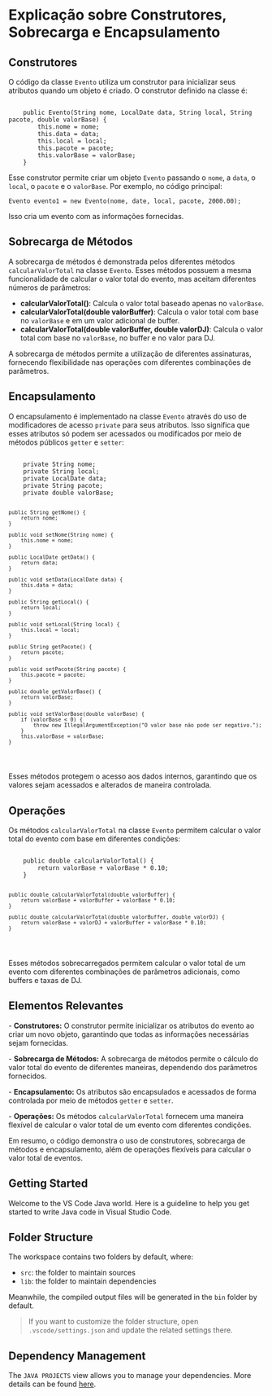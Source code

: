 <!DOCTYPE html>
<html lang="pt-BR">
<head>
    <meta charset="UTF-8">
    <meta name="viewport" content="width=device-width, initial-scale=1.0">
    
</head>
<body>
    <h1>Explicação sobre Construtores, Sobrecarga e Encapsulamento</h1>

<h2>Construtores</h2>
    <p>O código da classe <code>Evento</code> utiliza um construtor para inicializar seus atributos quando um objeto é criado. O construtor definido na classe é:</p>
<pre><code>
    public Evento(String nome, LocalDate data, String local, String pacote, double valorBase) {
        this.nome = nome;
        this.data = data;
        this.local = local;
        this.pacote = pacote;
        this.valorBase = valorBase;
    }
</code></pre>
    <p>Esse construtor permite criar um objeto <code>Evento</code> passando o <code>nome</code>, a <code>data</code>, o <code>local</code>, o <code>pacote</code> e o <code>valorBase</code>. Por exemplo, no código principal:</p>
    <pre><code>Evento evento1 = new Evento(nome, date, local, pacote, 2000.00);</code></pre>
    <p>Isso cria um evento com as informações fornecidas.</p>

<h2>Sobrecarga de Métodos</h2>
    <p>A sobrecarga de métodos é demonstrada pelos diferentes métodos <code>calcularValorTotal</code> na classe <code>Evento</code>. Esses métodos possuem a mesma funcionalidade de calcular o valor total do evento, mas aceitam diferentes números de parâmetros:</p>
    <ul>
        <li><strong>calcularValorTotal()</strong>: Calcula o valor total baseado apenas no <code>valorBase</code>.</li>
        <li><strong>calcularValorTotal(double valorBuffer)</strong>: Calcula o valor total com base no <code>valorBase</code> e em um valor adicional de buffer.</li>
        <li><strong>calcularValorTotal(double valorBuffer, double valorDJ)</strong>: Calcula o valor total com base no <code>valorBase</code>, no buffer e no valor para DJ.</li>
    </ul>
    <p>A sobrecarga de métodos permite a utilização de diferentes assinaturas, fornecendo flexibilidade nas operações com diferentes combinações de parâmetros.</p>

<h2>Encapsulamento</h2>
    <p>O encapsulamento é implementado na classe <code>Evento</code> através do uso de modificadores de acesso <code>private</code> para seus atributos. Isso significa que esses atributos só podem ser acessados ou modificados por meio de métodos públicos <code>getter</code> e <code>setter</code>:</p>
<pre><code>
    private String nome;
    private String local;
    private LocalDate data;
    private String pacote;
    private double valorBase;

    public String getNome() {
        return nome;
    }

    public void setNome(String nome) {
        this.nome = nome;
    }

    public LocalDate getData() {
        return data;
    }

    public void setData(LocalDate data) {
        this.data = data;
    }

    public String getLocal() {
        return local;
    }

    public void setLocal(String local) {
        this.local = local;
    }

    public String getPacote() {
        return pacote;
    }

    public void setPacote(String pacote) {
        this.pacote = pacote;
    }

    public double getValorBase() {
        return valorBase;
    }

    public void setValorBase(double valorBase) {
        if (valorBase < 0) {
            throw new IllegalArgumentException("O valor base não pode ser negativo.");
        }
        this.valorBase = valorBase;
    }
</code></pre>
    <p>Esses métodos protegem o acesso aos dados internos, garantindo que os valores sejam acessados e alterados de maneira controlada.</p>

<h2>Operações</h2>
    <p>Os métodos <code>calcularValorTotal</code> na classe <code>Evento</code> permitem calcular o valor total do evento com base em diferentes condições:</p>
<pre><code>
    public double calcularValorTotal() {
        return valorBase + valorBase * 0.10;
    }

    public double calcularValorTotal(double valorBuffer) {
        return valorBase + valorBuffer + valorBase * 0.10;
    }

    public double calcularValorTotal(double valorBuffer, double valorDJ) {
        return valorBase + valorDJ + valorBuffer + valorBase * 0.10;
    }
</code></pre>
    <p>Esses métodos sobrecarregados permitem calcular o valor total de um evento com diferentes combinações de parâmetros adicionais, como buffers e taxas de DJ.</p>

<h2>Elementos Relevantes</h2>
    <p>- <strong>Construtores:</strong> O construtor permite inicializar os atributos do evento ao criar um novo objeto, garantindo que todas as informações necessárias sejam fornecidas.</p>
    <p>- <strong>Sobrecarga de Métodos:</strong> A sobrecarga de métodos permite o cálculo do valor total do evento de diferentes maneiras, dependendo dos parâmetros fornecidos.</p>
    <p>- <strong>Encapsulamento:</strong> Os atributos são encapsulados e acessados de forma controlada por meio de métodos <code>getter</code> e <code>setter</code>.</p>
    <p>- <strong>Operações:</strong> Os métodos <code>calcularValorTotal</code> fornecem uma maneira flexível de calcular o valor total de um evento com diferentes condições.</p>

<p>Em resumo, o código demonstra o uso de construtores, sobrecarga de métodos e encapsulamento, além de operações flexíveis para calcular o valor total de eventos.</p>
</body>
</html>



## Getting Started

Welcome to the VS Code Java world. Here is a guideline to help you get started to write Java code in Visual Studio Code.

## Folder Structure

The workspace contains two folders by default, where:

- `src`: the folder to maintain sources
- `lib`: the folder to maintain dependencies

Meanwhile, the compiled output files will be generated in the `bin` folder by default.

> If you want to customize the folder structure, open `.vscode/settings.json` and update the related settings there.

## Dependency Management

The `JAVA PROJECTS` view allows you to manage your dependencies. More details can be found [here](https://github.com/microsoft/vscode-java-dependency#manage-dependencies).
